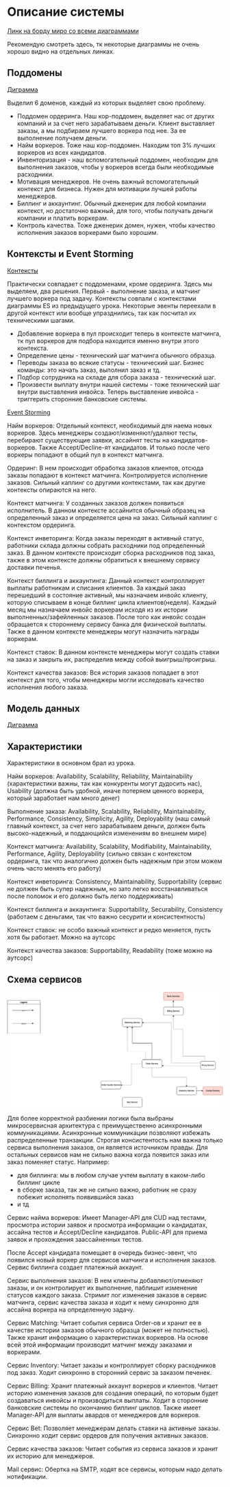 # Описание системы

[Линк на борду миро со всеми диаграммами](https://miro.com/app/board/uXjVMI-SPHE=/?share_link_id=564234195786)

Рекомендую смотреть здесь, тк некоторые диаграммы не очень хорошо видно на отдельных линках.

## Поддомены

[Диграмма](https://miro.com/app/embed/uXjVMI-SPHE=/?pres=1&frameId=3458764555101491072&embedId=961281161338)

Выделил 6 доменов, каждый из которых выделяет свою проблему.
- Поддомен ордеринга. Наш кор-поддомен, выделяет нас от других компаний и за счет него зарабатываем деньги. Клиент выставляет заказы, а мы подбираем лучшего воркера под нее. За ее выполнение получаем деньги.
- Найм воркеров. Тоже наш кор-поддомен. Находим топ 3% лучших воркеров из всех кандидатов.
- Инвенторизация - наш вспомогательный поддомен, необходим для выполнения заказов, чтобы у воркеров всегда были необходимые расходники.
- Мотивация менеджеров. Не очень важный вспомогательный контекст для бизнеса. Нужен для мотивации лучшей работы менеджеров.
- Биллинг и аккаунтинг. Обычный дженерик для любой компании контекст, но достаточно важный, для того, чтобы получать деньги компании и платить воркерам.
- Контроль качества. Тоже дженерик домен, нужен, чтобы качество исполнения заказов воркерами было хорошим.

## Контексты и Event Storming

[Контексты](https://miro.com/app/embed/uXjVMI-SPHE=/?pres=1&frameId=3458764555103295110&embedId=586189772687)

Практически совпадает с поддоменами, кроме ордеринга. Здесь мы выделяем, два решения. Первый - выполнение заказа, и матчинг лучшего воркера под задачу.
Контексты совпали с контекстами диаграммы ES из предыдущего урока.
Некоторые эвенты переехали в другой контекст или вообще упразднились, так как посчитал их техническими шагами.
- Добавление воркера в пул происходит теперь в контексте матчинга, тк пул воркеров для подбора находится именно внутри этого контекста.
- Определение цены - технический шаг матчинга обычного образца.
- Переводы заказа во всякие статусы - технический шаг. Бизнес команды: это начать заказ, выполнил заказ и тд.
- Подбор сотрудника на складе для сбора заказа - технический шаг.
- Произвести выплату внутри нашей системы - тоже технический шаг внутри выставления инвойса. Теперь выставление инвойса - триггерить сторонние банковские системы.

[Event Storming](https://miro.com/app/embed/uXjVMI-SPHE=/?pres=1&frameId=3458764555096272425&embedId=468948066349)

Найм воркеров:
Отдельный контекст, необходимый для наема новых воркеров.
Здесь менеджеры создают/изменяют/удаляют тесты, перебирают существующие заявки, ассайнят тесты на кандидатов-воркеров.
Также Accept/Decline-ят кандидатов. И только после чего воркеры попадают в общий пул в контекст матчинга.

Ордеринг:
В нем происходит обработка заказов клиентов, отсюда заказы попадают в контекст матчинга. Контролируется исполнение заказов.
Сильный каплинг со другими контекстами, так как другие контексты опираются на него.

Контекст матчинга:
У созданных заказов должен появиться исполнитель. В данном контексте ассайнится обычный образец на определенный заказ и определяется цена на заказ. Сильный каплинг с контекстом ордеринга.

Контекст инветоринга:
Когда заказы переходят в активный статус, работники склада должны собрать расходники под определенный заказ.
В данном контексте происходит сборка расходников под заказ, также в этом контексте должны обратиться к внешнему сервису доставки печенья.

Контекст биллинга и аккаунтинга:
Данный контекст контроллирует выплаты работникам и списания клиентов.
За каждый заказ перешедший в состояние активный, мы назначаем инвойс клиенту, которую списываем в конце биллинг цикла клиентов(неделя).
Каждый месяц мы назначаем инвойс воркерам исходя из их истории выполненных/зафейленных заказов. 
После того как инвойс создан обращается к стороннему сервису банка для физической выплаты.
Также в данном контексте менеджеры могут назначить награды воркерам.

Контекст ставок:
В данном контексте менеджеры могут создать ставки на заказ и закрыть их, распределив между собой выигрыш/проигрыш.

Контекст качества заказов:
Вся история заказов попадает в этот контекст для того, чтобы менеджеры могли исследовать качество исполнения любого заказа.

## Модель данных

[Диграмма](https://miro.com/app/embed/uXjVMI-SPHE=/?pres=1&frameId=3458764555110218648&embedId=887821311179)

## Характеристики

Характеристики в основном брал из урока.

Найм воркеров: Availability, Scalability, Reliability, Maintainability (характеристики важны, так как конкуренты могут дудосить нас), Usability (должна быть удобной, иначе потеряем ценного воркера, который заработает нам много денег)

Выполнение заказа: Availability, Scalability, Reliability, Maintainability, Performance, Consistency, Simplicity, Agility, Deployability (наш самый главный контекст, за счет него зарабатываем деньги, должен быть высоко-надежный, и поддающийся изменениям во внешнем мире)

Контекст матчинга: Availability, Scalability, Modifiability, Maintainability, Performance, Agility, Deployability (сильно связан с контекстом ордеринга, так что аналогично должен быть надежным при этом можем очень часто менять его работу)

Контекст инветоринга: Consistency, Maintainability, Supportability (сервис не должен быть супер надежным, но зато легко восстанавливаться после поломок и его должно быть легко поддерживать)

Контекст биллинга и аккаунтинга: Supportability, Securability, Consistency (работаем с деньгами, так что важно сесурити и консистентность)

Контекст ставок: не особо важный контекст и редко меняется, пусть хотя бы работает. Можно на аутсорс

Контекст качества заказов: Supportability, Readability (тоже можно на аутсорс)


## Схема сервисов

![services.png](services.png)

Для более корректной разбиении логики была выбраны микросервисная архитектура с преимущественно асинхронными коммуникациями. Асинхронные коммуникации позволяют избежать распределенные транзакции.
Строгая консистентость нам важна только сервиса выполнения заказов, он является источником правды. Для остальных сервисов нам не сильно важна когда появится заказ или заказ поменяет статус.
Например:
- для биллинга: мы в любом случае учтем выплату в каком-либо биллинг цикле
- в сборке заказа, так же не сильно важно, работник не сразу побежит исполнять появившийся заказ
- и тд

Сервис найма воркеров:
Имеет Manager-API для CUD над тестами, просмотра истории заявок и просмотра информации о кандидатах, ассайна тестов и Accept/Decline кандидатов.
Public-API для приема заявок и прохождения заассайненных тестов.

После Accept кандидата помещает в очередь бизнес-эвент, что появился новый воркер для сервисов матчинга и исполнения заказов. Сервис биллинга создает платежный аккаунт.

Сервис выполнения заказов:
В нем клиенты добавляют/отменяют заказы, и он контролирует их выполнение, паблишит изменение статусов каждого заказа. Стримит лог изменения заказов в сервис матчинга, сервис качества заказа и ходит к нему синхронно для ассайна воркера на определенную задачу.

Сервис Matching:
Читает события сервиса Order-ов и хранит ее в качестве истории заказов обычного образца (может не полностью). Также хранит информацию о характеристиках воркеров. На основе всей этой информации производит матчинг между заказами и воркерами.

Сервис Inventory:
Читает заказы и контроллирует сборку расходников под заказ. Ходит синхронно в сторонний сервис за заказом печенек.

Сервис Billing:
Хранит платежный аккаунт воркеров и клиентов. Читает историю изменения заказов для создания операций, по которым будет создаваться инвойсы и производиться выплаты. Ходит в сторонние банковские системы по окончанию биллинг циклов.
Также имеет Manager-API для выплаты авардов от менеджеров для воркеров.

Сервис Bet:
Позволяет менеджерам делать ставки на активные заказы. Синхронно ходит сервис ордеров для получения активных заказов.

Сервис качества заказов:
Читает события из сервиса заказов и хранит их историю для менеджеров.

Mail сервис:
Обертка на SMTP, ходят все сервисы, которым надо делать нотификации.
